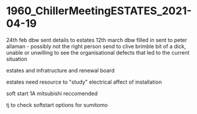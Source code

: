 # 1960_ChillerMeetingESTATES_2021-04-19

24th feb dbw sent details to estates 
12th march dbw filled in 
    sent to peter allaman - possibly not the right person 
    send to clive brimble
        bit of a dick, unable or unwilling to see the organisational defects that led to the current situation

estates and infratructure and renewal board 


estates need resource to "study" electrical affect of installation 

soft start 1A mitsubishi reccomended 

tj to check softstart options for sumitomo 